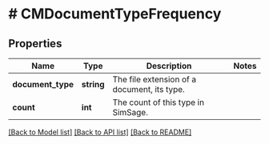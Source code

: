 # # CMDocumentTypeFrequency

## Properties

Name | Type | Description | Notes
------------ | ------------- | ------------- | -------------
**document_type** | **string** | The file extension of a document, its type. |
**count** | **int** | The count of this type in SimSage. |

[[Back to Model list]](../../README.md#models) [[Back to API list]](../../README.md#endpoints) [[Back to README]](../../README.md)
